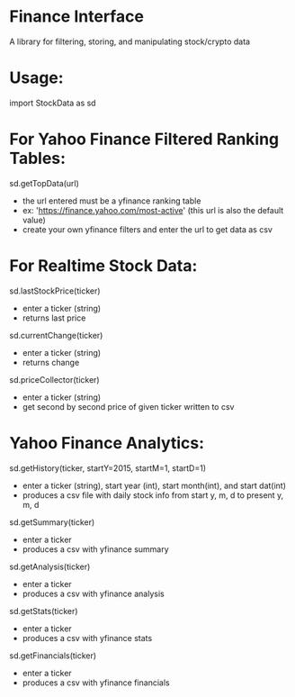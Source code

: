 # Finance Interface
 A library for filtering, storing, and manipulating stock/crypto data
 
 # Usage:
 
 import StockData as sd
 
  # For Yahoo Finance Filtered Ranking Tables:
 
  sd.getTopData(url)
  - the url entered must be a yfinance ranking table 
  - ex: 'https://finance.yahoo.com/most-active' (this url is also the default value)
  - create your own yfinance filters and enter the url to get data as csv
 
 
  # For Realtime Stock Data:
 
  sd.lastStockPrice(ticker)
  - enter a ticker (string)
  - returns last price
 
  sd.currentChange(ticker)
   - enter a ticker (string)
   - returns change
  
  sd.priceCollector(ticker)
  - enter a ticker (string)
  - get second by second price of given ticker written to csv
 
 
  # Yahoo Finance Analytics:
 
  sd.getHistory(ticker, startY=2015, startM=1, startD=1)
  - enter a ticker (string), start year (int), start month(int), and start dat(int)
  - produces a csv file with daily stock info from start y, m, d to present y, m, d
 
  sd.getSummary(ticker)
  - enter a ticker
  - produces a csv with yfinance summary
 
  sd.getAnalysis(ticker)
  - enter a ticker
  - produces a csv with yfinance analysis
 
  sd.getStats(ticker)
  - enter a ticker
  - produces a csv with yfinance stats
 
  sd.getFinancials(ticker)
  - enter a ticker
  - produces a csv with yfinance financials
 
 
 
